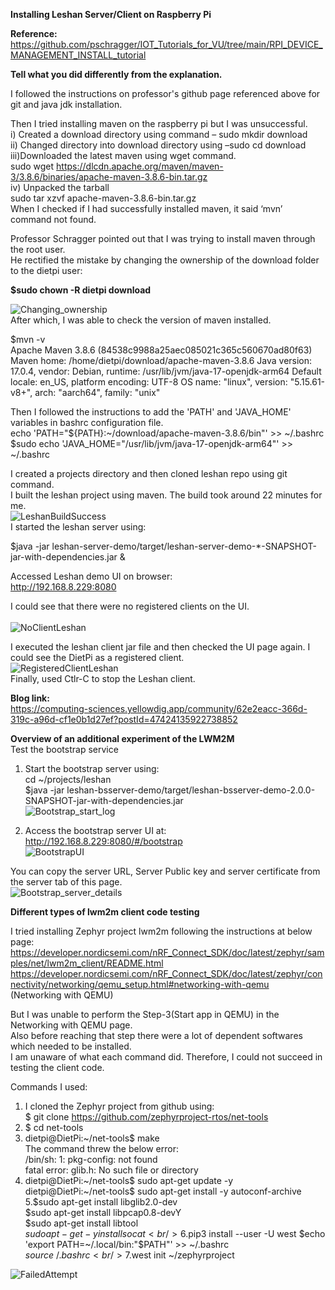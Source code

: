 **Installing Leshan Server/Client on Raspberry Pi**

**Reference:**<br/>
https://github.com/pschragger/IOT_Tutorials_for_VU/tree/main/RPI_DEVICE_MANAGEMENT_INSTALL_tutorial

**Tell what you did differently from the explanation.**

I followed the instructions on professor's github page referenced above for git and java jdk installation.<br/>

Then I tried installing maven on the raspberry pi but I was unsuccessful.<br/>
i) Created a download directory using command – sudo mkdir download<br/>
ii) Changed directory into download directory using –sudo cd download<br/>
iii)Downloaded the latest maven using wget command.<br/>
sudo wget https://dlcdn.apache.org/maven/maven-3/3.8.6/binaries/apache-maven-3.8.6-bin.tar.gz<br/>
iv) Unpacked the tarball<br/>
sudo tar xzvf apache-maven-3.8.6-bin.tar.gz<br/>
When I checked if I had successfully installed maven, it said ‘mvn’ command not found.<br/>

Professor Schragger pointed out that I was trying to install maven through the root user.<br/> 
He rectified the mistake by changing the ownership of the download folder to the dietpi user:<br/>

**$sudo chown -R dietpi download**<br/>

![Changing_ownership](/LWM2M/image/Changing_ownership.png)<br/>
After which, I was able to check the version of maven installed.<br/>

$mvn -v<br/>
Apache Maven 3.8.6 (84538c9988a25aec085021c365c560670ad80f63)
Maven home: /home/dietpi/download/apache-maven-3.8.6
Java version: 17.0.4, vendor: Debian, runtime: /usr/lib/jvm/java-17-openjdk-arm64
Default locale: en_US, platform encoding: UTF-8
OS name: "linux", version: "5.15.61-v8+", arch: "aarch64", family: "unix"

Then I followed the instructions to add the 'PATH' and 'JAVA_HOME' variables in bashrc configuration file.<br/>
echo 'PATH="${PATH}:~/download/apache-maven-3.8.6/bin"' >> ~/.bashrc<br/>
$sudo echo 'JAVA_HOME="/usr/lib/jvm/java-17-openjdk-arm64"' >> ~/.bashrc<br/>

I created a projects directory and then cloned leshan repo using git command. <br/>
I built the leshan project using maven. The build took around 22 minutes for me.<br/>
![LeshanBuildSuccess](/LWM2M/image/LeshanBuildSuccess.png)<br/>
I started the leshan server using:<br/>

$java -jar leshan-server-demo/target/leshan-server-demo-*-SNAPSHOT-jar-with-dependencies.jar &<br/>

Accessed Leshan demo UI on browser:<br/>
http://192.168.8.229:8080<br/>


I could see that there were no registered clients on the UI.<br/><br/>
![NoClientLeshan](/LWM2M/image/NoClientLeshan.png)<br/>

I executed the leshan client jar file and then checked the UI page again. I could see the DietPi as a registered client.<br/>
![RegisteredClientLeshan](/LWM2M/image/RegisteredClientLeshan.png)<br/>
Finally, used Ctlr-C to stop the Leshan client.<br/>

**Blog link:**<br/>
https://computing-sciences.yellowdig.app/community/62e2eacc-366d-319c-a96d-cf1e0b1d27ef?postId=47424135922738852<br/>

**Overview of an additional experiment of the LWM2M**<br/>
Test the bootstrap service 

  1. Start the bootstrap server using:<br/>
  cd ~/projects/leshan<br/>
  $java -jar leshan-bsserver-demo/target/leshan-bsserver-demo-2.0.0-SNAPSHOT-jar-with-dependencies.jar<br/>
  ![Bootstrap_start_log](/LWM2M/image/Bootstrap_start_log.JPG)<br/>

  2. Access the bootstrap server UI at:<br/>
  http://192.168.8.229:8080/#/bootstrap<br/>
  ![BootstrapUI](/LWM2M/image/BootstrapUI.png)<br/>
  
  You can copy the server URL, Server Public key and server certificate from the server tab of this page.<br/>
  ![Bootstrap_server_details](/LWM2M/image/Bootstrap_server_details.png)<br/>

**Different types of lwm2m client code testing**<br/>

I tried installing Zephyr project lwm2m following the instructions at below page:<br/>
https://developer.nordicsemi.com/nRF_Connect_SDK/doc/latest/zephyr/samples/net/lwm2m_client/README.html<br/>
https://developer.nordicsemi.com/nRF_Connect_SDK/doc/latest/zephyr/connectivity/networking/qemu_setup.html#networking-with-qemu<br/>
(Networking with QEMU)<br/>

But I was unable to perform the Step-3(Start app in QEMU) in the Networking with QEMU page. <br/>
Also before reaching that step there were a lot of dependent softwares which needed to be installed.<br/>
I am unaware of what each command did. Therefore, I could not succeed in testing the client code.<br/>

Commands I used:<br/>
1. I cloned the Zephyr project from github using:<br/>
$ git clone https://github.com/zephyrproject-rtos/net-tools<br/>
2. $ cd net-tools<br/>
3. dietpi@DietPi:~/net-tools$ make<br/>
The command threw the below error:<br/>
/bin/sh: 1: pkg-config: not found<br/>
fatal error: glib.h: No such file or directory<br/>
4. dietpi@DietPi:~/net-tools$ sudo apt-get update -y<br/>
dietpi@DietPi:~/net-tools$ sudo apt-get install -y autoconf-archive<br/>
5.$sudo apt-get install libglib2.0-dev<br/>
$sudo apt-get install libpcap0.8-devY<br/>
$sudo apt-get install libtool<br/>
$sudo apt-get -y install socat<br/>
6.$pip3 install --user -U west
$echo 'export PATH=~/.local/bin:"$PATH"' >> ~/.bashrc<br/>
$source ~/.bashrc<br/>
7.$west init ~/zephyrproject<br/>

![FailedAttempt](/LWM2M/image/FailedAttempt.png)<br/>
